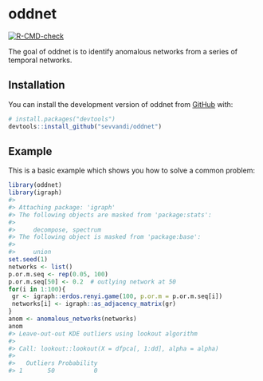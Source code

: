 
<!-- README.md is generated from README.Rmd. Please edit that file -->

# oddnet

<!-- badges: start -->

[![R-CMD-check](https://github.com/sevvandi/oddnet/workflows/R-CMD-check/badge.svg)](https://github.com/sevvandi/oddnet/actions)
<!-- badges: end -->

The goal of oddnet is to identify anomalous networks from a series of
temporal networks.

## Installation

You can install the development version of oddnet from
[GitHub](https://github.com/) with:

``` r
# install.packages("devtools")
devtools::install_github("sevvandi/oddnet")
```

## Example

This is a basic example which shows you how to solve a common problem:

``` r
library(oddnet)
library(igraph)
#> 
#> Attaching package: 'igraph'
#> The following objects are masked from 'package:stats':
#> 
#>     decompose, spectrum
#> The following object is masked from 'package:base':
#> 
#>     union
set.seed(1)
networks <- list()
p.or.m.seq <- rep(0.05, 100)
p.or.m.seq[50] <- 0.2  # outlying network at 50
for(i in 1:100){
 gr <- igraph::erdos.renyi.game(100, p.or.m = p.or.m.seq[i])
 networks[i] <- igraph::as_adjacency_matrix(gr)
}
anom <- anomalous_networks(networks)
anom
#> Leave-out-out KDE outliers using lookout algorithm
#> 
#> Call: lookout::lookout(X = dfpca[, 1:dd], alpha = alpha)
#> 
#>   Outliers Probability
#> 1       50           0
```
